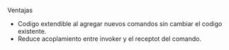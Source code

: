 Ventajas
- Codigo extendible al agregar nuevos comandos sin cambiar el codigo existente.
- Reduce acoplamiento entre invoker y el receptot del comando.